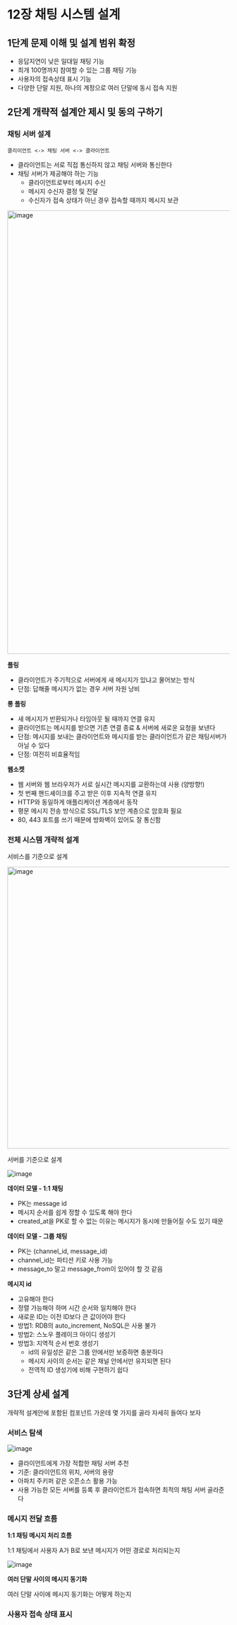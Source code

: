 # 12장 채팅 시스템 설계

## 1단계 문제 이해 및 설계 범위 확정

- 응답지연이 낮은 일대일 채팅 기능
- 최개 100명까지 참여할 수 있는 그룹 채팅 기능
- 사용자의 접속상태 표시 기능
- 다양한 단말 지원, 하나의 계정으로 여러 단말에 동시 접속 지원

## 2단계 개략적 설계안 제시 및 동의 구하기

### 채팅 서버 설계

```
클리이언트 <-> 채팅 서버 <-> 클라이언트
```

- 클라이언트는 서로 직접 통신하지 않고 채팅 서버와 통신한다
- 채팅 서버가 제공해야 하는 기능
  - 클라이언트로부터 메시지 수신
  - 메시지 수신자 결정 및 전달
  - 수신자가 접속 상태가 아닌 경우 접속할 때까지 메시지 보관

<img width="1002" alt="image" src="https://github.com/mimseong/Study/assets/50068946/b1494b28-a009-41a0-a9d9-72bf644d5ef5">

**폴링**
- 클라이언트가 주기적으로 서버에게 새 메시지가 있냐고 물어보는 방식
- 단점: 답해줄 메시지가 없는 경우 서버 자원 낭비

**롱 폴링**

- 새 메시지가 반환되거나 타임아웃 될 때까지 연결 유지
- 클라이언트는 메시지를 받으면 기존 연결 종료 & 서버에 새로운 요청을 보낸다
- 단점: 메시지를 보내는 클라이언트와 메시지를 받는 클라이언트가 같은 채팅서버가 아닐 수 있다
- 단점: 여전히 비효율적임

**웹소켓**

- 웹 서버와 웹 브라우저가 서로 실시간 메시지를 교환하는데 사용 (양방향!)
- 첫 번째 핸드셰이크를 주고 받은 이후 지속적 연결 유지
- HTTP와 동일하게 애플리케이션 계층에서 동작
- 평문 메시지 전송 방식으로 SSL/TLS 보안 계층으로 암호화 필요
- 80, 443 포트를 쓰기 때문에 방화벽이 있어도 잘 통신함

### 전체 시스템 개략적 설계

서비스를 기준으로 설계

<img width="637" alt="image" src="https://github.com/mimseong/Study/assets/50068946/3b86c03c-1ad1-4655-8431-cb4884a6900c">

서버를 기준으로 설계

![image](https://github.com/mimseong/Study/assets/50068946/c6d5697d-651f-4be1-9b94-5721af01e7f1)

**데이터 모델 - 1:1 채팅**

- PK는 message id
- 메시지 순서를 쉽게 정할 수 있도록 해야 한다
- created_at을 PK로 할 수 없는 이유는 메시지가 동시에 만들어질 수도 있기 때문

**데이터 모델 - 그룹 채팅**

- PK는 (channel_id, message_id)
- channel_id는 파티션 키로 사용 가능
- message_to 말고 message_from이 있어야 할 것 같음

**메시지 id**

- 고유해야 한다
- 정렬 가능해야 하며 시간 순서와 일치해야 한다
- 새로운 ID는 이전 ID보다 큰 값이어야 한다
- 방법1: RDB의 auto_increment, NoSQL은 사용 불가
- 방법2: 스노우 플레이크 아이디 생성기
- 방법3: 지역적 순서 번호 생성기
  - id의 유일성은 같은 그룹 안에서만 보증하면 충분하다
  - 메시지 사이의 순서는 같은 채널 안에서만 유지되면 된다
  - 전역적 ID 생성기에 비해 구현하기 쉽다

## 3단계 상세 설계

개략적 설계안에 포함된 컴포넌트 가운데 몇 가지를 골라 자세히 들여다 보자

### 서비스 탐색

![image](https://github.com/mimseong/Study/assets/50068946/d0bb0ed7-c07e-4ca4-be55-39512f3184ed)


- 클라이언트에게 가장 적합한 채팅 서버 추천
- 기준: 클라이언트의 위치, 서버의 용량
- 아파치 주키퍼 같은 오픈소스 활용 가능
- 사용 가능한 모든 서버를 등록 후 클라이언트가 접속하면 최적의 채팅 서버 골라준다

### 메시지 전달 흐름

**1:1 채팅 메시지 처리 흐름**

1:1 채팅에서 사용자 A가 B로 보낸 메시지가 어떤 경로로 처리되는지

![image](https://github.com/mimseong/Study/assets/50068946/a18deec9-8be5-48d0-9086-8cf0448fdbb5)

**여러 단말 사이의 메시지 동기화**

여러 단말 사이에 메시지 동기화는 어떻게 하는지

### 사용자 접속 상태 표시








